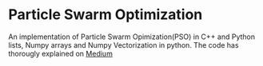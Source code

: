 # Particle Swarm Optimization
An implementation of Particle Swarm Opimization(PSO) in C++ and Python lists, Numpy arrays and Numpy Vectorization in python.
The code has thorougly explained on [Medium](https://medium.com/@zeeshanahmad10809/train-in-no-time-numpy-vectorized-particle-swarm-optimization-af105be68f25)
